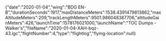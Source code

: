 {"date":"2020-01-04","wing":"BDG EN-B","durationSeconds":1917,"maxDistanceMeters":1538.4391479813862,"maxAltitudeMeters":209,"trackLengthMeters":9501.986048387706,"altitudeGainMeters":426,"launchTime":1578176021000,"launchName":"TOC Dumps - Walker's","fileName":"2020-01-04-XAH-bqz-43.igc","flightNumber":4,"type":"flightlog","flying-location":null}
